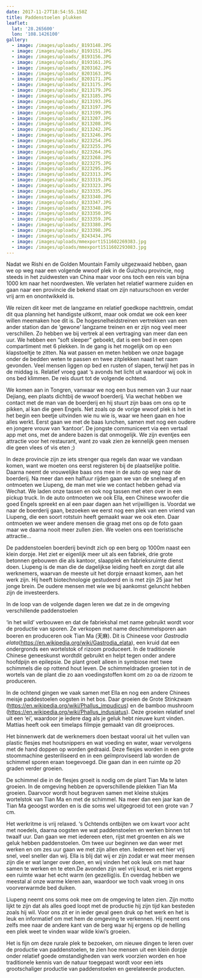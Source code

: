 ```yaml
---
date: 2017-11-27T18:54:55.150Z
title: Paddenstoelen plukken
leaflet:
  lat: '28.265600'
  lon: '108.1426100'
gallery: 
  - image: /images/uploads/_B193148.JPG
  - image: /images/uploads/_B193151.JPG
  - image: /images/uploads/_B193156.JPG
  - image: /images/uploads/_B193161.JPG
  - image: /images/uploads/_B203162.JPG
  - image: /images/uploads/_B203163.JPG
  - image: /images/uploads/_B203171.JPG
  - image: /images/uploads/_B213175.JPG
  - image: /images/uploads/_B213179.JPG
  - image: /images/uploads/_B213185.JPG
  - image: /images/uploads/_B213193.JPG
  - image: /images/uploads/_B213197.JPG
  - image: /images/uploads/_B213199.JPG
  - image: /images/uploads/_B213207.JPG
  - image: /images/uploads/_B213208.JPG
  - image: /images/uploads/_B213242.JPG
  - image: /images/uploads/_B213246.JPG
  - image: /images/uploads/_B223254.JPG
  - image: /images/uploads/_B223255.JPG
  - image: /images/uploads/_B223264.JPG
  - image: /images/uploads/_B223268.JPG
  - image: /images/uploads/_B223275.JPG
  - image: /images/uploads/_B223295.JPG
  - image: /images/uploads/_B223313.JPG
  - image: /images/uploads/_B233319.JPG
  - image: /images/uploads/_B233323.JPG
  - image: /images/uploads/_B233335.JPG
  - image: /images/uploads/_B233340.JPG
  - image: /images/uploads/_B233347.JPG
  - image: /images/uploads/_B233348.JPG
  - image: /images/uploads/_B233350.JPG
  - image: /images/uploads/_B233359.JPG
  - image: /images/uploads/_B233380.JPG
  - image: /images/uploads/_B233398.JPG
  - image: /images/uploads/_B243434.JPG
  - image: /images/uploads/mmexport1511602269383.jpg
  - image: /images/uploads/mmexport1511602293083.jpg
---
```

Nadat we Rishi en de Golden Mountain Family uitgezwaaid hebben, gaan we op weg naar een volgende wwoof plek in de Guizhou provincie, nog steeds in het zuidwesten van China maar voor ons toch een reis van bijna 1000 km naar het noordwesten. We verlaten het relatief warmere zuiden en gaan naar een provincie die bekend staat om zijn natuurschoon en verder vrij arm en onontwikkeld is.

We reizen dit keer met de langzame en relatief goedkope nachttrein, omdat dit qua planning het handigste uitkomt, maar ook omdat we ook een keer willen meemaken hoe dit is. De hogesnelheidstreinen vertrekken van een ander station dan de ‘gewone’ langzame treinen en er zijn nog veel meer verschillen. Zo hebben we bij vertrek al een vertraging van meer dan een uur. We hebben een “soft sleeper” geboekt, dat is een bed in een open compartiment met 6 plekken. In de gang is het mogelijk om op een klapstoeltje te zitten. Na wat passen en meten hebben we onze bagage onder de bedden weten te passen en twee zitplekken naast het raam gevonden. Veel mensen liggen op bed en rusten of slapen, terwijl het pas in de middag is. Relatief vroeg gaat ‘s avonds het licht uit waardoor wij ook in ons bed klimmen. De reis duurt tot de volgende ochtend.

We komen aan in Tongren, vanwaar we nog een bus nemen van 3 uur naar Dejiang, een plaats dichtbij de wwoof boerderij. Via wechat hebben we contact met de man van de boerderij en hij stuurt zijn baas om ons op te pikken, al kan die geen Engels. Net zoals op de vorige wwoof plek is het in het begin een beetje uitvinden wie nu wie is, waar we heen gaan en hoe alles werkt. Eerst gaan we met de baas lunchen, samen met nog een oudere en jongere vrouw van ‘kantoor’. De jongste communiceert via een vertaal app met ons, met de andere bazen is dat onmogelijk. We zijn eventjes een attractie voor het restaurant, want zo vaak zien ze kennelijk geen mensen die geen vlees of vis eten ;)

In deze provincie zijn ze iets strenger qua regels dan waar we vandaan komen, want we moeten ons eerst registeren bij de plaatselijke politie. Daarna neemt de vrouwelijke baas ons mee in de auto op weg naar de boerderij. Na meer dan een halfuur rijden gaan we van de snelweg af en ontmoeten we Liupeng, de man met wie we contact hebben gehad via Wechat. We laden onze tassen en ook nog tassen met eten over in een pickup truck. In de auto ontmoeten we ook Ella, een Chinese wwoofer die goed Engels spreekt en al een paar dagen aan het vrijwilligen is. Voordat we naar de boerderij gaan, bezoeken we eerst nog een plek van een vriend van Liupeng, die een soort rotstuin heeft gemaakt waar we ook eten. Daar ontmoeten we weer andere mensen die graag met ons op de foto gaan maar we daarna nooit meer zullen zien. We voelen ons een toeristische attractie…

De paddenstoelen boerderij bevindt zich op een berg op 1000m naast een klein dorpje. Het ziet er eigenlijk meer uit als een fabriek, drie grote betonnen gebouwen die als kantoor, slaapplek en fabrieksruimte dienst doen. Liupeng is de man die de dagelijkse leiding heeft en zorgt dat alle werknemers, waarvan de meeste uit het dorpje ernaast komen, aan het werk zijn. Hij heeft biotechnologie gestudeerd en is met zijn 25 jaar het jonge brein. De oudere mensen met wie we bij aankomst geluncht hebben zijn de investeerders.

In de loop van de volgende dagen leren we dat ze in de omgeving verschillende paddenstoelen

‘in het wild’ verbouwen en dat de fabriekshal met name gebruikt wordt voor de productie van sporen. Ze verkopen met name deschimmelsporen aan boeren en produceren ook Tian Ma (天麻). Dit is Chineese voor _Gastrodia elata_(<https://en.wikipedia.org/wiki/Gastrodia_elata>), een kruid dat een ondergronds een wortelstok of rizoom produceert. In de traditionele Chinese geneeskunst wordtdit gebruikt en helpt tegen onder andere hoofdpijn en epilepsie. De plant groeit alleen in symbiose met twee schimmels die op rottend hout leven. De schimmeldraden groeien tot in de wortels van de plant die zo aan voedingstoffen komt om zo oa de rizoom te produceren.

In de ochtend gingen we vaak samen met Ella en nog een andere Chinees meisje paddestoelen oogsten in het bos. Daar groeien de Grote Stinkzwam (<https://en.wikipedia.org/wiki/Phallus_impudicus>) en de bamboo mushroom (<https://en.wikipedia.org/wiki/Phallus_indusiatus>). Deze groeien relatief snel uit een ‘ei’, waardoor je iedere dag als je geluk hebt nieuwe kunt vinden. Mattias heeft ook een timelaps filmpje gemaakt van dit groeiproces.

Het binnenwerk dat de werknemers doen bestaat vooral uit het vullen van plastic flesjes met houtsnippers en wat voeding en water, waar vervolgens met de hand doppen op worden gedraaid. Deze flesjes worden in een grote stoommachine gesteriliseerd en in een geïmproviseerd lab worden de schimmel sporen eraan toegevoegd. Die gaan dan in een ruimte op 20 graden verder groeien.

De schimmel die in de flesjes groeit is nodig om de plant Tian Ma te laten groeien. In de omgeving hebben ze opverschillende plekken Tian Ma groeien. Daarvoor wordt hout begraven samen met kleine stukjes wortelstok van Tian Ma en met de schimmel. Na meer dan een jaar kan de Tian Ma geoogst worden en is die soms wel uitgegroeid tot een grote van 7 cm.

Het werkritme is vrij relaxed. ‘s Ochtends ontbijten we om kwart voor acht met noedels, daarna oogsten we wat paddenstoelen en werken binnen tot twaalf uur. Dan gaan we met iedereen eten, rijst met groenten en als we geluk hebben paddenstoelen. Om twee uur beginnen we dan weer met werken en om zes uur gaan we met zijn allen eten. Iedereen eet hier vrij snel, veel sneller dan wij. Ella is blij dat wij er zijn zodat er wat meer mensen zijn die er wat langer over doen, en wij vinden het ook leuk om met haar samen te werken en te eten.De avonden zijn wel vrij koud, er is niet ergens een ruimte waar het echt warm (en gezellig)is. En overdag hebben we meestal al onze warme kleren aan, waardoor we toch vaak vroeg in ons voorverwarmde bed duiken.

Liupeng neemt ons soms ook mee om de omgeving te laten zien. Zijn motto lijkt te zijn dat als alles goed loopt met de productie hij zijn tijd kan besteden zoals hij wil. Voor ons zit er in ieder geval geen druk op het werk en het is leuk en informatief om met hem de omgeving te verkennen. Hij neemt ons zelfs mee naar de andere kant van de berg waar hij ergens op de helling een plek weet te vinden waar wilde kiwi’s groeien.

Het is fijn om deze rurale plek te bezoeken, om nieuwe dingen te leren over de productie van paddenstoelen, te zien hoe mensen uit een klein dorpje onder relatief goede omstandigheden van werk voorzien worden en hoe traditionele kennis van de natuur toegepast wordt voor een iets grootschaliger productie van paddenstoelen en gerelateerde producten.


